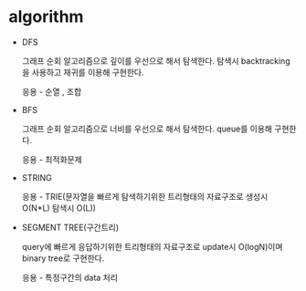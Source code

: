 # algorithm

* DFS

  그래프 순회 알고리즘으로 깊이를 우선으로 해서 탐색한다. 탐색시 backtracking을 사용하고 재귀를 이용해 구현한다.
  
  응용 - 순열 , 조합 

* BFS

  그래프 순회 알고리즘으로 너비를 우선으로 해서 탐색한다. queue를 이용해 구현한다.
  
  응용 - 최적화문제 

* STRING

  응용 - TRIE(문자열을 빠르게 탐색하기위한 트리형태의 자료구조로 생성시 O(N*L) 탐색시 O(L)) 

* SEGMENT TREE(구간트리)

  query에 빠르게 응답하기위한 트리형태의 자료구조로 update시 O(logN)이며 binary tree로 구현한다.

  응용 - 특정구간의 data 처리

